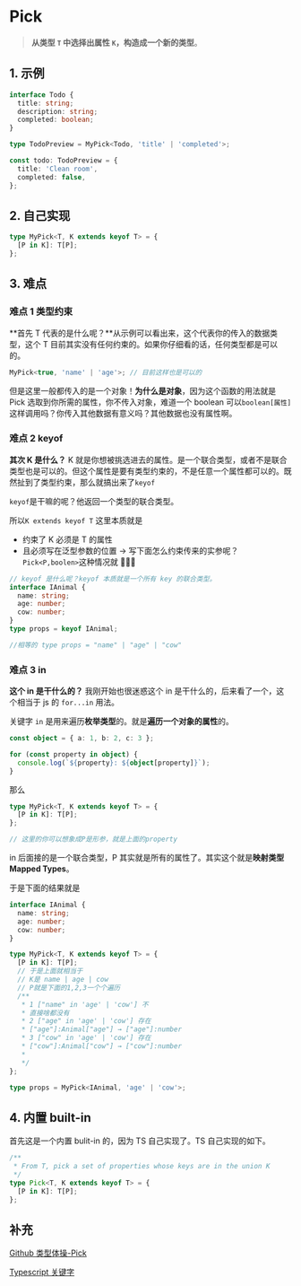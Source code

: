 # Pick

> **从类型 `T` 中选择出属性 `K`，构造成一个新的类型**。

## 1. 示例

```typescript
interface Todo {
  title: string;
  description: string;
  completed: boolean;
}

type TodoPreview = MyPick<Todo, 'title' | 'completed'>;

const todo: TodoPreview = {
  title: 'Clean room',
  completed: false,
};
```

## 2. 自己实现

```typescript
type MyPick<T, K extends keyof T> = {
  [P in K]: T[P];
};
```

## 3. 难点

### 难点 1 类型约束

**首先 T 代表的是什么呢？**从示例可以看出来，这个代表你的传入的数据类型，这个 T 目前其实没有任何约束的。如果你仔细看的话，任何类型都是可以的。

```typescript
MyPick<true, 'name' | 'age'>; // 目前这样也是可以的
```

但是这里一般都传入的是一个对象！**为什么是对象**，因为这个函数的用法就是 Pick 选取到你所需的属性，你不传入对象，难道一个 boolean 可以`boolean[属性]`这样调用吗？你传入其他数据有意义吗？其他数据也没有属性啊。

### 难点 2 keyof

**其次 K 是什么？** K 就是你想被挑选进去的属性。是一个联合类型，或者不是联合类型也是可以的。但这个属性是要有类型约束的，不是任意一个属性都可以的。既然扯到了类型约束，那么就搞出来了`keyof`

`keyof`是干嘛的呢？他返回一个类型的联合类型。

所以`K extends keyof T` 这里本质就是

- 约束了 K 必须是 T 的属性
- 且必须写在泛型参数的位置 → 写下面怎么约束传来的实参呢？`Pick<P,boolen>`这种情况就 🙅🏻‍♀️

```typescript
// keyof 是什么呢？keyof 本质就是一个所有 key 的联合类型。
interface IAnimal {
  name: string;
  age: number;
  cow: number;
}
type props = keyof IAnimal;

//相等的 type props = "name" | "age" | "cow"
```

### 难点 3 in

**这个 in 是干什么的？** 我刚开始也很迷惑这个 in 是干什么的，后来看了一个，这个相当于 js 的 `for...in` 用法。

关键字 `in` 是用来遍历**枚举类型**的。就是**遍历一个对象的属性**的。

```typescript
const object = { a: 1, b: 2, c: 3 };

for (const property in object) {
  console.log(`${property}: ${object[property]}`);
}
```

那么

```typescript
type MyPick<T, K extends keyof T> = {
  [P in K]: T[P];
};

// 这里的你可以想象成P是形参，就是上面的property
```

in 后面接的是一个联合类型，P 其实就是所有的属性了。其实这个就是**映射类型 Mapped Types**。

于是下面的结果就是

```typescript
interface IAnimal {
  name: string;
  age: number;
  cow: number;
}

type MyPick<T, K extends keyof T> = {
  [P in K]: T[P];
  // 于是上面就相当于
  // K是 name | age | cow
  // P就是下面的1,2,3一个个遍历
  /**
   * 1 ["name" in 'age' | 'cow'] 不
   * 直接啥都没有
   * 2 ["age" in 'age' | 'cow'] 存在
   * ["age"]:Animal["age"] → ["age"]:number
   * 3 ["cow" in 'age' | 'cow'] 存在
   * ["cow"]:Animal["cow"] → ["cow"]:number
   *
   */
};

type props = MyPick<IAnimal, 'age' | 'cow'>;
```

## 4. 内置 built-in

首先这是一个内置 bulit-in 的，因为 TS 自己实现了。TS 自己实现的如下。

```typescript
/**
 * From T, pick a set of properties whose keys are in the union K
 */
type Pick<T, K extends keyof T> = {
  [P in K]: T[P];
};
```

## 补充

[Github 类型体操-Pick](https://github.com/type-challenges/type-challenges/blob/main/questions/00004-easy-pick/README.zh-CN.md)

[Typescript 关键字](https://juejin.cn/post/7034035155434110990)
